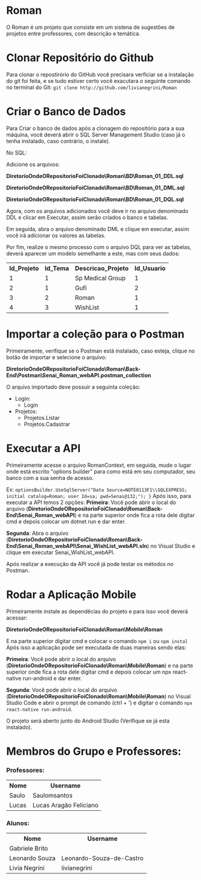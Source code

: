 # Roman
O Roman é um projeto que consiste em um sistena de sugestões de projetos entre professores, com descrição e temática.

# Clonar Repositório do Github
Para clonar o repostirório do GitHub você precisara verficiar se a instalação do git foi feita, e se tudo estiver certo você exacutara o seguinte comando no terminal do Git:
`git clone http://github.com/livianegrini/Roman`

# Criar o Banco de Dados
Para Criar o banco de dados após a clonagem do repositório para a sua máquina, você deverá abrir o SQL Server Management Studio (caso já o tenha instalado, caso contrário, o instale).

No SQL:

Adicione os arquivos:

__DiretorioOndeORepositorioFoiClonado\Roman\BD\Roman_01_DDL.sql__

__DiretorioOndeORepositorioFoiClonado\Roman\BD\Roman_01_DML.sql__

__DiretorioOndeORepositorioFoiClonado\Roman\BD\Roman_01_DQL.sql__

Agora, com os arquivos adicionados você deve ir no arquivo denominado DDL e clicar em Executar, assim serão criados o banco e tabelas.

Em seguida, abra o arquivo denominado DML e clique em executar, assim você irá adicionar os valores as tabelas.

Por fim, realize o mesmo processo com o arquivo DQL para ver as tabelas, deverá aparecer um modelo semelhante a este, mas com seus dados:

<table>
<tr>
  <th>Id_Projeto</th>
  <th>Id_Tema</th>
  <th>Descricao_Projeto</th>
  <th>Id_Usuario</th>
</tr>
<tr>
  <td>1</td>
  <td>1</td>
  <td>Sp Medical Group</td>
  <td>1</td>
</tr>
  <tr>
  <td>2</td>
  <td>1</td>
  <td>Gufi</td>
  <td>2</td>
</tr>
  <tr>
  <td>3</td>
  <td>2</td>
  <td>Roman</td>
  <td>1</td>
</tr>
  <tr>
  <td>4</td>
  <td>3</td>
  <td>WishList</td>
  <td>1</td>
</tr>
</table>

# Importar a coleção para o Postman
Primeiramente, verifique se o Postman está instalado, caso esteja, clique no botão de importar e selecione o arquivo:

__DiretorioOndeORepositorioFoiClonado\Roman\Back-End\Postman\Senai_Roman_webAPI.postman_collection__

O arquivo importado deve possuir a seguinta coleção:
*	Login:
    *	Login
*	Projetos:
    *	Projetos.Listar
    *	Projetos.Cadastrar

# Executar a API
Primeiramente acesse o arquivo RomanContext, em seguida, mude o lugar onde está escrito "options builder" para como está em seu computador, seu banco com a sua senha de acesso.

Ex: `optionsBuilder.UseSqlServer("Data Source=NOTE0113F1\\SQLEXPRESS; initial catalog=Roman; user Id=sa; pwd=Senai@132;"); }`
Após isso, para executar a API temos 2 opções:
__Primeira__: Você pode abrir o local do arquivo (__DiretorioOndeORepositorioFoiClonado\Roman\Back-End\Senai_Roman_webAPI__) e na parte superior onde fica a rota dele digitar cmd e depois colocar um dotnet run e dar enter.

__Segunda__: Abra o arquivo (__DiretorioOndeORepositorioFoiClonado\Roman\Back-End\Senai_Roman_webAPI\Senai_WishList_webAPI.sln__) no Visual Studio e clique em executar Senai_WishList_webAPI.

Após realizar a execução da API você já pode testar os métodos no Postman.

# Rodar a Aplicação Mobile

Primeiramente instale as dependêcias do projeto e para isso você deverá acessar:

__DiretorioOndeORepositorioFoiClonado\Roman\Mobile\Roman__

E na parte superior digitar cmd e colocar o comando `npm i` ou `npm instal`
Após isso a aplicação pode ser executada de duas maneiras sendo elas:

__Primeira__: Você pode abrir o local do arquivo (__DiretorioOndeORepositorioFoiClonado\Roman\Mobile\Roman__) e na parte superior onde fica a rota dele digitar cmd e depois colocar um npx react-native run-android e dar enter.

__Segunda__: Você pode abrir o local do arquivo (__DiretorioOndeORepositorioFoiClonado\Roman\Mobile\Roman__) no Visual Studio Code e abrir o prompt de comando (ctrl + ') e digitar o comando `npx react-native run-android`.

O projeto será aberto junto do Android Studio (Verifique se já esta instalado).

# Membros do Grupo e Professores:
### Professores:


<table>
<tr>
  <th>Nome</th>
  <th>Username</th>
</tr>
<tr>
  <td>Saulo</td>
  <td>Saulomsantos</td>
</tr>
<tr>
  <td>Lucas</td>
  <td>Lucas Aragão Feliciano</td>
</tr>
</table>


### Alunos:

<table>
<tr>
  <th>Nome</th>
  <th>Username</th>
</tr>
<tr>
  <td>Gabriele Brito</td>
  <td></td>
</tr>
<tr>
  <td>Leonardo Souza</td>
  <td>Leonardo-Souza-de-Castro</td>
</tr>
<tr>
  <td>Livia Negrini</td>
  <td>livianegrini</td>
</tr>
</table>
